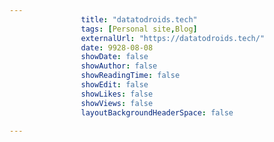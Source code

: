 ---
                title: "datatodroids.tech"
                tags: [Personal site,Blog]
                externalUrl: "https://datatodroids.tech/"
                date: 9928-08-08
                showDate: false
                showAuthor: false
                showReadingTime: false
                showEdit: false
                showLikes: false
                showViews: false
                layoutBackgroundHeaderSpace: false
                ---
